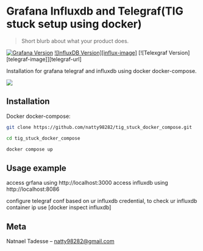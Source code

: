 # Grafana Influxdb and Telegraf(TIG stuck setup using docker)
> Short blurb about what your product does.

[![Grafana Version][grafana-image]][grafana-url]
[![InfluxDB Version][influx-image]][influxdb-url]
[![Telexgraf Version][telegraf-image]][telegraf-url]

Installation for grafana telegraf and influxdb using docker docker-compose.

![](header.png)

## Installation

Docker docker-compose:

```sh
git clone https://github.com/natty98282/tig_stuck_docker_compose.git
```

```sh
cd tig_stuck_docker_compose
```

```sh
docker compose up
```

## Usage example

access grfana using http://localhost:3000
access influxdb using http://localhost:8086

configure telegraf conf based on ur influxdb credential, to check ur influxdb container ip use [docker inspect influxdb]


## Meta

Natnael Tadesse – natty98282@gmail.com


<!-- Markdown link & img dfn's -->
[grafana-image]: https://en.wikipedia.org/wiki/File:Grafana_logo.svg
[grafana-url]: https://hub.docker.com/r/grafana/grafana
[influxdb-url]: https://hub.docker.com/_/influxdb
[wiki]: https://github.com/yourname/yourproject/wiki


